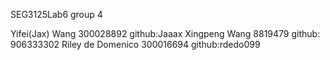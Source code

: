 SEG3125Lab6 group 4

Yifei(Jax) Wang 300028892 github:Jaaax Xingpeng Wang 8819479 github: 906333302 Riley de Domenico 300016694 github:rdedo099
